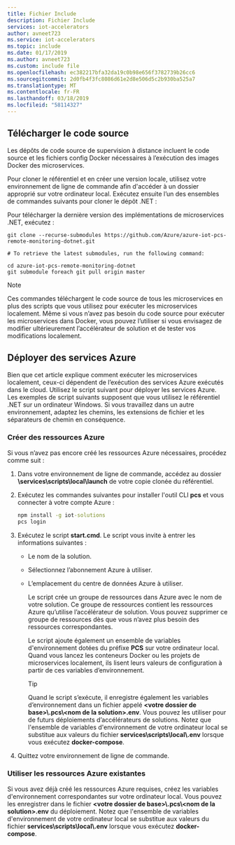```yaml
---
title: Fichier Include
description: Fichier Include
services: iot-accelerators
author: avneet723
ms.service: iot-accelerators
ms.topic: include
ms.date: 01/17/2019
ms.author: avneet723
ms.custom: include file
ms.openlocfilehash: ec382217bfa32da19c0b98e656f3782739b26cc6
ms.sourcegitcommit: 2d0fb4f3fc8086d61e2d8e506d5c2b930ba525a7
ms.translationtype: MT
ms.contentlocale: fr-FR
ms.lasthandoff: 03/18/2019
ms.locfileid: "58114327"
---
```

## <a name="download-the-source-code"></a>Télécharger le code source

Les dépôts de code source de supervision à distance incluent le code source et les fichiers config Docker nécessaires à l’exécution des images Docker des microservices.

Pour cloner le référentiel et en créer une version locale, utilisez votre environnement de ligne de commande afin d'accéder à un dossier approprié sur votre ordinateur local. Exécutez ensuite l’un des ensembles de commandes suivants pour cloner le dépôt .NET :

Pour télécharger la dernière version des implémentations de microservices .NET, exécutez :

```cmd/sh
git clone --recurse-submodules https://github.com/Azure/azure-iot-pcs-remote-monitoring-dotnet.git

# To retrieve the latest submodules, run the following command:

cd azure-iot-pcs-remote-monitoring-dotnet
git submodule foreach git pull origin master
```

> [!NOTE]
> Ces commandes téléchargent le code source de tous les microservices en plus des scripts que vous utilisez pour exécuter les microservices localement. Même si vous n’avez pas besoin du code source pour exécuter les microservices dans Docker, vous pouvez l’utiliser si vous envisagez de modifier ultérieurement l’accélérateur de solution et de tester vos modifications localement.

## <a name="deploy-the-azure-services"></a>Déployer des services Azure

Bien que cet article explique comment exécuter les microservices localement, ceux-ci dépendent de l’exécution des services Azure exécutés dans le cloud. Utilisez le script suivant pour déployer les services Azure. Les exemples de script suivants supposent que vous utilisez le référentiel .NET sur un ordinateur Windows. Si vous travaillez dans un autre environnement, adaptez les chemins, les extensions de fichier et les séparateurs de chemin en conséquence.

### <a name="create-new-azure-resources"></a>Créer des ressources Azure

Si vous n’avez pas encore créé les ressources Azure nécessaires, procédez comme suit :

1. Dans votre environnement de ligne de commande, accédez au dossier **\services\scripts\local\launch** de votre copie clonée du référentiel.

1. Exécutez les commandes suivantes pour installer l'outil CLI **pcs** et vous connecter à votre compte Azure :

    ```cmd
    npm install -g iot-solutions
    pcs login
    ```

1. Exécutez le script **start.cmd**. Le script vous invite à entrer les informations suivantes :
   * Le nom de la solution.
   * Sélectionnez l’abonnement Azure à utiliser.
   * L’emplacement du centre de données Azure à utiliser.

     Le script crée un groupe de ressources dans Azure avec le nom de votre solution. Ce groupe de ressources contient les ressources Azure qu’utilise l’accélérateur de solution. Vous pouvez supprimer ce groupe de ressources dès que vous n’avez plus besoin des ressources correspondantes.

     Le script ajoute également un ensemble de variables d'environnement dotées du préfixe **PCS** sur votre ordinateur local. Quand vous lancez les conteneurs Docker ou les projets de microservices localement, ils lisent leurs valeurs de configuration à partir de ces variables d’environnement.

     > [!TIP]
     > Quand le script s’exécute, il enregistre également les variables d’environnement dans un fichier appelé **\<votre dossier de base\>\\.pcs\\\<nom de la solution\>.env**. Vous pouvez les utiliser pour de futurs déploiements d’accélérateurs de solutions. Notez que l'ensemble de variables d'environnement de votre ordinateur local se substitue aux valeurs du fichier **services\\scripts\\local\\.env** lorsque vous exécutez **docker-compose**.

1. Quittez votre environnement de ligne de commande.

### <a name="use-existing-azure-resources"></a>Utiliser les ressources Azure existantes

Si vous avez déjà créé les ressources Azure requises, créez les variables d'environnement correspondantes sur votre ordinateur local. Vous pouvez les enregistrer dans le fichier **\<votre dossier de base\>\\.pcs\\\<nom de la solution\>.env** du déploiement. Notez que l'ensemble de variables d'environnement de votre ordinateur local se substitue aux valeurs du fichier **services\\scripts\\local\\.env** lorsque vous exécutez **docker-compose**.